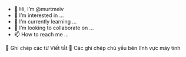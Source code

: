 - 👋 Hi, I’m @murtmeiv
- 👀 I’m interested in ...
- 🌱 I’m currently learning ...
- 💞️ I’m looking to collaborate on ...
- 📫 How to reach me ...

👀 Ghi chép các từ Viết tắt 👀 
Các ghi chép chủ yếu bên lĩnh vực máy tính

<!---
murtmeiv/murtmeiv is a ✨ special ✨ repository because its `README.md` (this file) appears on your GitHub profile.
You can click the Preview link to take a look at your changes.
--->
